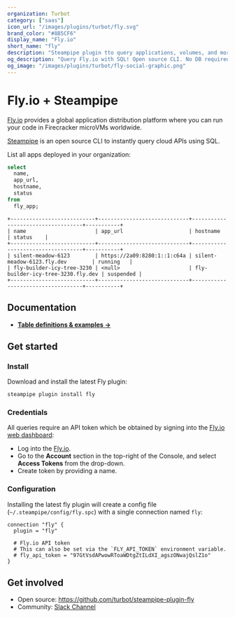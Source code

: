 ```yaml
---
organization: Turbot
category: ["saas"]
icon_url: "/images/plugins/turbot/fly.svg"
brand_color: "#8B5CF6"
display_name: "Fly.io"
short_name: "fly"
description: "Steampipe plugin tto query applications, volumes, and more from your Fly organization."
og_description: "Query Fly.io with SQL! Open source CLI. No DB required."
og_image: "/images/plugins/turbot/fly-social-graphic.png"
---
```


# Fly.io + Steampipe

[Fly.io](https://fly.io) provides a global application distribution platform where you can run your code in Firecracker microVMs worldwide.

[Steampipe](https://steampipe.io) is an open source CLI to instantly query cloud APIs using SQL.

List all apps deployed in your organization:

```sql
select
  name,
  app_url,
  hostname,
  status
from
  fly_app;
```

```
+---------------------------+-----------------------------+-----------------------------------+-----------+
| name                      | app_url                     | hostname                          | status    |
+---------------------------+-----------------------------+-----------------------------------+-----------+
| silent-meadow-6123        | https://2a09:8280:1::1:c64a | silent-meadow-6123.fly.dev        | running   |
| fly-builder-icy-tree-3230 | <null>                      | fly-builder-icy-tree-3230.fly.dev | suspended |
+---------------------------+-----------------------------+-----------------------------------+-----------+
```

## Documentation

- **[Table definitions & examples →](/plugins/turbot/fly/tables)**

## Get started

### Install

Download and install the latest Fly plugin:

```bash
steampipe plugin install fly
```

### Credentials

All queries require an API token which be obtained by signing into the [Fly.io web dashboard](https://fly.io/dashboard):

- Log into the [Fly.io](https://fly.io).
- Go to the **Account** section in the top-right of the Console, and select **Access Tokens** from the drop-down.
- Create token by providing a name.

### Configuration

Installing the latest fly plugin will create a config file (`~/.steampipe/config/fly.spc`) with a single connection named `fly`:

```hcl
connection "fly" {
  plugin = "fly"

  # Fly.io API token
  # This can also be set via the `FLY_API_TOKEN` environment variable.
  # fly_api_token = "97GtVsdAPwowRToaWDtgZtILdXI_agszONwajQslZ1o"
}
```

## Get involved

- Open source: https://github.com/turbot/steampipe-plugin-fly
- Community: [Slack Channel](https://steampipe.io/community/join)
